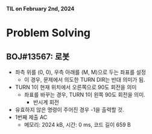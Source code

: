 **TIL on February 2nd, 2024**

# Problem Solving
## BOJ#13567: 로봇
* 좌측 위를 (0, 0), 우측 아래를 (M, M)으로 두는 좌표를 설정
    - 이 경우, 문제에서 의도한 TURN DIR는 반대 의미가 됨.
* TURN 1이 현재 위치에서 오른쪽으로 90도 회전을 의미
    - 좌표를 바꾸는 경우, TURN 1이 왼쪽 90도 회전을 의미.
        + 반시계 회전
* 유효하지 않은 명령이 주어진 경우 -1을 출력할 것.
* 1번째 제출 AC
    - 메모리: 2024 kB, 시간: 0 ms, 코드 길이 659 B
